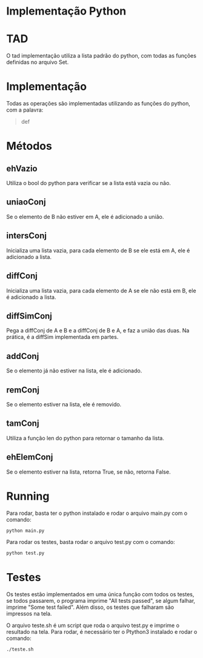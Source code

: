 # Implementação Python


# TAD

O tad implementação utiliza a lista padrão do python, com todas as funções definidas no arquivo Set.

# Implementação

Todas as operações são implementadas utilizando as funções do python, com a palavra:
> def


# Métodos

## ehVazio

Utiliza o bool do python para verificar se a lista está vazia ou não.

## uniaoConj

Se o elemento de B não estiver em A, ele é adicionado a união.

## intersConj

Inicializa uma lista vazia, para cada elemento de B se ele está em A, ele é adicionado a lista.

## diffConj

Inicializa uma lista vazia, para cada elemento de A se ele não está em B, ele é adicionado a lista.

## diffSimConj

Pega a diffConj de A e B e a diffConj de B e A, e faz a união das duas. Na prática, é a diffSim implementada em partes.

## addConj

Se o elemento já não estiver na lista, ele é adicionado.

## remConj

Se o elemento estiver na lista, ele é removido.

## tamConj

Utiliza a função len do python para retornar o tamanho da lista.

## ehElemConj

Se o elemento estiver na lista, retorna True, se não, retorna False.


# Running

Para rodar, basta ter o python instalado e rodar o arquivo main.py com o comando:
```sh
python main.py
```
Para rodar os testes, basta rodar o arquivo test.py com o comando:
```sh
python test.py
```

# Testes

Os testes estão implementados em uma única função com todos os testes, se todos passarem, 
o programa imprime "All tests passed", se algum falhar, imprime "Some test failed". Além disso, os testes que falharam são impressos na tela.


O arquivo teste.sh é um script que roda o arquivo test.py e imprime o resultado na tela.
Para rodar, é necessário ter o Ptython3 instalado e rodar o comando:
```sh
./teste.sh
```